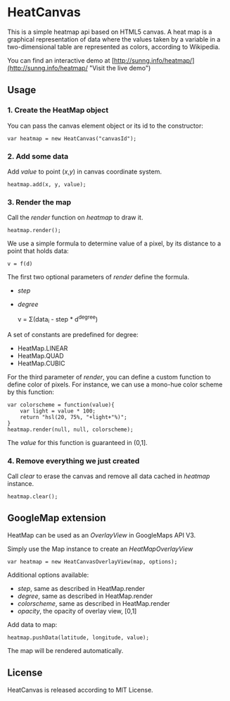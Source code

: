 HeatCanvas
======================

This is a simple heatmap api based on HTML5 canvas. A heat map is a graphical representation of data where the values taken by a variable in a two-dimensional table are represented as colors, according to Wikipedia.

You can find an interactive demo at [http://sunng.info/heatmap/](http://sunng.info/heatmap/ "Visit the live demo")


Usage
-----

### 1. Create the HeatMap object ###

You can pass the canvas element object or its id to the constructor:

    var heatmap = new HeatCanvas("canvasId");

### 2. Add some data ###

Add *value* to point (*x*,*y*) in canvas coordinate system.

    heatmap.add(x, y, value);

### 3. Render the map ###

Call the *render* function on *heatmap* to draw it.

    heatmap.render();

We use a simple formula to determine value of a pixel, by its
distance to a point that holds data:

    v = f(d)

The first two optional parameters of *render* define the formula.

* *step* 
* *degree* 

    v = &Sigma;(data<sub>i</sub> - step * d<sup>degree</sup>)

A set of constants are predefined for degree:

* HeatMap.LINEAR
* HeatMap.QUAD
* HeatMap.CUBIC

For the third parameter of *render*, you can define a custom
function to define color of pixels. For instance, we can use a 
mono-hue color scheme by this function:

    var colorscheme = function(value){
        var light = value * 100;
        return "hsl(20, 75%, "+light+"%)";
    }
    heatmap.render(null, null, colorscheme);

The *value* for this function is guaranteed in (0,1].

### 4. Remove everything we just created ###

Call *clear* to erase the canvas and remove all data cached 
in *heatmap* instance.

    heatmap.clear();

GoogleMap extension
-------------------

HeatMap can be used as an *OverlayView* in GoogleMaps API V3.

Simply use the Map instance to create an *HeatMapOverlayView*    

    var heatmap = new HeatCanvasOverlayView(map, options);

Additional options available:

* *step*, same as described in HeatMap.render
* *degree*, same as described in HeatMap.render
* *colorscheme*, same as described in HeatMap.render
* *opacity*, the opacity of overlay view, [0,1]

Add data to map:

    heatmap.pushData(latitude, longitude, value);

The map will be rendered automatically.

License
-------

HeatCanvas is released according to MIT License.

